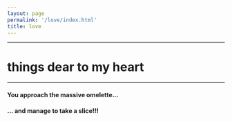 ```yaml
---
layout: page
permalink: '/love/index.html'
title: love
---
```


---

# things dear to my heart

---

#### You approach the massive omelette...

#### ... and manage to take a slice!!!
